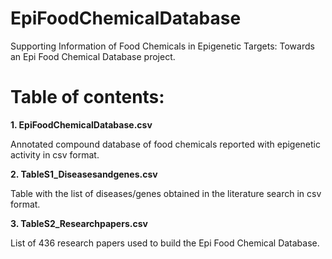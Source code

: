 # EpiFoodChemicalDatabase
Supporting Information of Food Chemicals in Epigenetic Targets: Towards an Epi Food Chemical Database project.

# **Table of contents:**

**1. EpiFoodChemicalDatabase.csv**

Annotated compound database of food chemicals reported with epigenetic activity in csv format.

**2. TableS1_Diseasesandgenes.csv**

Table with the list of diseases/genes obtained in the literature search  in csv format.

**3. TableS2_Researchpapers.csv**

List of 436 research papers used to build the Epi Food Chemical Database.
